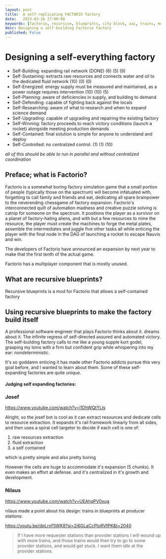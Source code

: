 ```yaml
---
layout: post
title:  A self-replicating FACTORIO factory
date:   2023-03-26 17:00:00
keywords: [factorio, recursive, blueprints, city block, aai, trains, mod, roundabout]
desc: Designing a self-building Factorio factory
published: False
---
```


# Designing a self-everything factory

* Self-Building: expanding rail network (DONE) (6) (5) (9)
* Self-Sustaining: extracts raw resources and connects water and oil to the dedicated fluid network (10) (0) (0)
* Self-Energized: energy supply must be measured and maintained, as a power outage requires intervention (10) (10) (5)
* Self-Planning: aware of deficiencies in supply, and building to demand 
* Self-Defending: capable of fighting back against the locals
* Self-Researching: aware of what to research and when to expand science demand
* Self-Upgrading: capable of upgrading and repairing the existing factory
* Self-Winning: factory proceeds to reach victory conditions (launch a rocket) alongside meeting production demands
* Self-Contained: final solution is simple for anyone to understand and deploy
* Self-Controlled: no centralized control. (1) (1) (10)

_all of this should be able to run in parallel and without centralized coordination_

## Preface; what is Factorio?

Factorio is a somewhat boring factory simulation game that a small portion of people (typically those on the spectrum) will become infatuated with, forgetting to call family and friends and eat, dedicating all spare brainpower to the neverending chessgame of factory expansion. Factorio's interconnected quilt of automation madness and creative puzzle solving is catnip for someone on the spectrum. It positions the player as a survivor on a planet of factory-hating aliens, and with but a few resources to mine the resource, the player must create the machines to forge the metal plates, assemble the intermediates and juggle five other tasks all while enticing the player with the final node in the DAG of launching a rocket to escape Nauvis and win.

The developers of Factorio have announced an expansion by next year to make that the first tenth of the actual game.

Factorio has a multiplayer component that is mostly unused.

## What are recursive blueprints?

Recursive blueprints is a mod for Factorio that allows a self-contained factory 

## Using recursive blueprints to make the factory build itself

A professional software engineer that plays Factorio thinks about it. dreams about it. The infinite regress of self-directed assured and automated victory. The self-building factory calls to me like a young supple kurt godel, grasping my loins with a firm but confident grip while whispering into my ear: _nondeterministic_.

It's so goddamn enticing it has made other Factorio addicts pursue this very goal before, and I wanted to learn about them.
Some of these self-expanding factories are quite unique.

#### Judging self expanding factories:



### Josef

https://www.youtube.com/watch?v=l1DhWQtYLIs

Alright, so the josef bot is cool as it can extract resources and dedicate cells to resource extraction.
It expands it's rail framework linearly from all sides, and then uses a spiral cell targeter to decide if each cell is one of:

1. raw resources extraction
2. fluid extraction
3. a self contained

which is pretty simple and also pretty boring

However the cells are huge to accommodate it's expansion (5 chunks). It even makes an effort at defense. and it's centralized in it's growth and development.

### Nilaus

https://www.youtube.com/watch?v=UEAhqPV0xug

nilaus made a point about his design: trains in blueprints at producer stations:

https://youtu.be/dpLrnf1jWK8?si=2i6GLaCcPloRVfPK&t=2040

> If I have more requester stations than provider stations I will wound up with more trains, and those trains would then try to go to some provider stations, and would get stuck. I want them idle at the provider stations.





